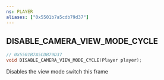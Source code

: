 ```yaml
---
ns: PLAYER
aliases: ["0x5501b7a5cdb79d37"]
---
```

## DISABLE_CAMERA_VIEW_MODE_CYCLE

```c
// 0x5501B7A5CDB79D37
void DISABLE_CAMERA_VIEW_MODE_CYCLE(Player player);
```

Disables the view mode switch this frame


